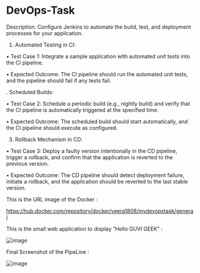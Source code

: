 # DevOps-Task
Description: Configure Jenkins to automate the build, test, and deployment processes for your
application.

1. Automated Testing in CI:
   
• Test Case 1: Integrate a sample application with automated unit tests into the CI
pipeline.

• Expected Outcome: The CI pipeline should run the automated unit tests, and the
pipeline should fail if any tests fail.

. Scheduled Builds:

• Test Case 2: Schedule a periodic build (e.g., nightly build) and verify that the CI pipeline
is automatically triggered at the specified time.

• Expected Outcome: The scheduled build should start automatically, and the CI
pipeline should execute as configured.

3. Rollback Mechanism in CD:

• Test Case 3: Deploy a faulty version intentionally in the CD pipeline, trigger a rollback,
and confirm that the application is reverted to the previous version.

• Expected Outcome: The CD pipeline should detect deployment failure, initiate a
rollback, and the application should be reverted to the last stable version.


This is the URL image of the Docker : 

https://hub.docker.com/repository/docker/veera1808/mydevopstask/general

This is the small web application to display “Hello GUVI GEEK” : 

![image](https://github.com/Chaitra1803/DevOps-Task/assets/48706140/e44b5a36-df70-4419-b125-8a11c71726b6)

Final Screenshot of the PipeLine :

![image](https://github.com/Chaitra1803/DevOps-Task/assets/48706140/1ba6afce-82ec-41f4-810a-84859c126153)
